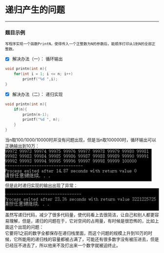 # 递归产生的问题
---
### 题目示例
	写程序实现一个函数PrintN，使得传入一个正整数为N的参数后，能顺序打印从1到N的全部正整数。
- [x] 解决办法（一）： 循环输出
```C++
void printn(int n){
	for(int i = 1; i <= n; i++)
		printf("%d ",i);
}  
```

- [x] 解决办法（二）： 递归实现
```C++
void printn(int n){
	if(n){
		printn(n-1);
		printf("%d ", n);
	}
} 
```
当n取100/1000/10000时并没有问题出现，但是当n取100000时，循环输出可以正确输出到10万：</br>
![循环输出](graph/1.1-1.PNG)</br>
但是此时递归实现的输出出现了异常：</br>
![递归实现](graph/1.1-2.PNG)</br>
虽然写递归代码，减少了很多代码量，使代码看上去很简洁，让自己和别人都更容易理解，但是，递归的问题在于，它对空间的占用量，有时候是很恐怖的，比如上面这个出现的问题：</br>
它要将1之前的数字全都保存在递归栈里面，而这个问题的规模上升到10万的时候，它所能用的递归栈的容量都被占满了，可能还有很多数字没有被压进去，但是已经压不进去了，所以他来不及打出来一个数字就被迫终止。
